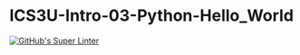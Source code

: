 # ICS3U-Intro-03-Python-Hello_World

[![GitHub's Super Linter](https://github.com/Nathan-Karafotias/ICS3U-Intro-03-Python-Hello_World/workflows/GitHub's%20Super%20Linter/badge.svg)](https://github.com/<OWNER>/<REPOSITORY>/actions)
